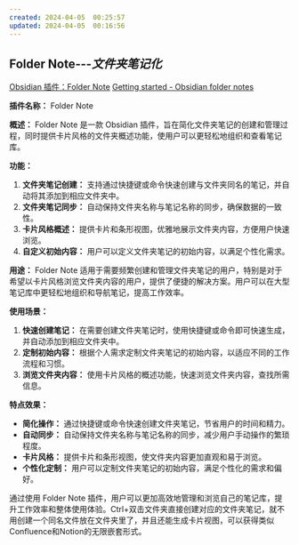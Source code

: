 ```yaml
---
created: 2024-04-05  00:25:57
updated: 2024-04-05  00:16:56
---
```

## Folder Note---*文件夹笔记化*
[Obsidian 插件：Folder Note](https://pkmer.cn/Pkmer-Docs/10-obsidian/obsidian%E7%A4%BE%E5%8C%BA%E6%8F%92%E4%BB%B6/folder-note-plugin/)
[Getting started - Obsidian folder notes](https://lostpaul.github.io/obsidian-folder-notes/Getting%20started/)

**插件名称：** Folder Note

**概述：** Folder Note 是一款 Obsidian 插件，旨在简化文件夹笔记的创建和管理过程，同时提供卡片风格的文件夹概述功能，使用户可以更轻松地组织和查看笔记库。

**功能：**
1. **文件夹笔记创建：** 支持通过快捷键或命令快速创建与文件夹同名的笔记，并自动将其添加到相应文件夹中。
2. **文件夹笔记同步：** 自动保持文件夹名称与笔记名称的同步，确保数据的一致性。
3. **卡片风格概述：** 提供卡片和条形视图，优雅地展示文件夹内容，方便用户快速浏览。
4. **自定义初始内容：** 用户可以定义文件夹笔记的初始内容，以满足个性化需求。

**用途：** Folder Note 适用于需要频繁创建和管理文件夹笔记的用户，特别是对于希望以卡片风格浏览文件夹内容的用户，提供了便捷的解决方案。用户可以在大型笔记库中更轻松地组织和导航笔记，提高工作效率。

**使用场景：**
1. **快速创建笔记：** 在需要创建文件夹笔记时，使用快捷键或命令即可快速生成，并自动添加到相应文件夹中。
2. **定制初始内容：** 根据个人需求定制文件夹笔记的初始内容，以适应不同的工作流程和习惯。
3. **浏览文件夹内容：** 使用卡片风格的概述功能，快速浏览文件夹内容，查找所需信息。

**特点效果：**
- **简化操作：** 通过快捷键或命令快速创建文件夹笔记，节省用户的时间和精力。
- **自动同步：** 自动保持文件夹名称与笔记名称的同步，减少用户手动操作的繁琐程度。
- **卡片风格：** 提供卡片和条形视图，使文件夹内容更加直观和易于浏览。
- **个性化定制：** 用户可以定制文件夹笔记的初始内容，满足个性化的需求和偏好。

通过使用 Folder Note 插件，用户可以更加高效地管理和浏览自己的笔记库，提升工作效率和整体使用体验。Ctrl+双击文件夹直接创建对应的文件夹笔记，就不用创建一个同名文件放在文件夹里了，并且还能生成卡片视图，可以获得类似Confluence和Notion的无限嵌套形式。